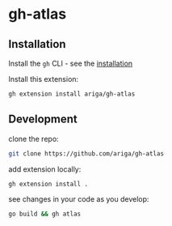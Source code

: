 # gh-atlas

## Installation
Install the `gh` CLI - see the [installation](https://github.com/cli/cli#installation)

Install this extension:

   ```sh
   gh extension install ariga/gh-atlas
   ```
   
## Development
clone the repo:
   ```bash
   git clone https://github.com/ariga/gh-atlas
   ```
add extension locally:
   ```bash
   gh extension install .
   ```
see changes in your code as you develop:
   ```bash
   go build && gh atlas
   ```
